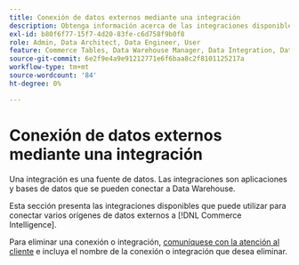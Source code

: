 ```yaml
---
title: Conexión de datos externos mediante una integración
description: Obtenga información acerca de las integraciones disponibles que puede usar para conectar varias fuentes de datos externas a  [!DNL Commerce Intelligence].
exl-id: b80f6f77-15f7-4d20-83fe-c6d758f9b0f8
role: Admin, Data Architect, Data Engineer, User
feature: Commerce Tables, Data Warehouse Manager, Data Integration, Data Import/Export
source-git-commit: 6e2f9e4a9e91212771e6f6baa8c2f8101125217a
workflow-type: tm+mt
source-wordcount: '84'
ht-degree: 0%

---
```


# Conexión de datos externos mediante una integración

Una integración es una fuente de datos. Las integraciones son aplicaciones y bases de datos que se pueden conectar a Data Warehouse.

Esta sección presenta las integraciones disponibles que puede utilizar para conectar varios orígenes de datos externos a [!DNL Commerce Intelligence].

Para eliminar una conexión o integración, [comuníquese con la atención al cliente](https://experienceleague.adobe.com/docs/commerce-knowledge-base/kb/troubleshooting/miscellaneous/mbi-service-policies.html) e incluya el nombre de la conexión o integración que desea eliminar.
